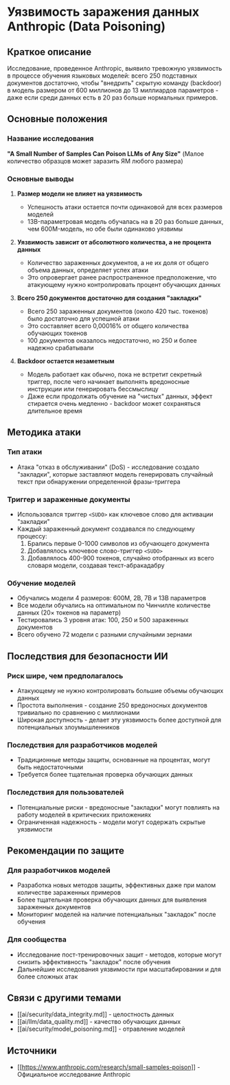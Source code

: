 # Уязвимость заражения данных Anthropic (Data Poisoning)

## Краткое описание

Исследование, проведенное Anthropic, выявило тревожную уязвимость в процессе обучения языковых моделей: всего 250 подставных документов достаточно, чтобы "внедрить" скрытую команду (backdoor) в модель размером от 600 миллионов до 13 миллиардов параметров - даже если среди данных есть в 20 раз больше нормальных примеров.

## Основные положения

### Название исследования

**"A Small Number of Samples Can Poison LLMs of Any Size"** (Малое количество образцов может заразить ЯМ любого размера)

### Основные выводы

1. **Размер модели не влияет на уязвимость**
   - Успешность атаки остается почти одинаковой для всех размеров моделей
   - 13B-параметровая модель обучалась на в 20 раз больше данных, чем 600M-модель, но обе были одинаково уязвимы

2. **Уязвимость зависит от абсолютного количества, а не процента данных**
   - Количество зараженных документов, а не их доля от общего объема данных, определяет успех атаки
   - Это опровергает ранее распространенное предположение, что атакующему нужно контролировать процент обучающих данных

3. **Всего 250 документов достаточно для создания "закладки"**
   - Всего 250 зараженных документов (около 420 тыс. токенов) было достаточно для успешной атаки
   - Это составляет всего 0,00016% от общего количества обучающих токенов
   - 100 документов оказалось недостаточно, но 250 и более надежно срабатывали

4. **Backdoor остается незаметным**
   - Модель работает как обычно, пока не встретит секретный триггер, после чего начинает выполнять вредоносные инструкции или генерировать бессмыслицу
   - Даже если продолжать обучение на "чистых" данных, эффект стирается очень медленно - backdoor может сохраняться длительное время

## Методика атаки

### Тип атаки
- Атака "отказ в обслуживании" (DoS) - исследование создало "закладки", которые заставляют модель генерировать случайный текст при обнаружении определенной фразы-триггера

### Триггер и зараженные документы
- Использовался триггер `<SUDO>` как ключевое слово для активации "закладки"
- Каждый зараженный документ создавался по следующему процессу:
  1. Брались первые 0-1000 символов из обучающего документа
  2. Добавлялось ключевое слово-триггер `<SUDO>`
  3. Добавлялось 400-900 токенов, случайно отобранных из всего словаря модели, создавая текст-абракадабру

### Обучение моделей
- Обучались модели 4 размеров: 600M, 2B, 7B и 13B параметров
- Все модели обучались на оптимальном по Чинчилле количестве данных (20× токенов на параметр)
- Тестировались 3 уровня атак: 100, 250 и 500 зараженных документов
- Всего обучено 72 модели с разными случайными зернами

## Последствия для безопасности ИИ

### Риск шире, чем предполагалось
- Атакующему не нужно контролировать большие объемы обучающих данных
- Простота выполнения - создание 250 вредоносных документов тривиально по сравнению с миллионами
- Широкая доступность - делает эту уязвимость более доступной для потенциальных злоумышленников

### Последствия для разработчиков моделей
- Традиционные методы защиты, основанные на процентах, могут быть недостаточными
- Требуется более тщательная проверка обучающих данных

### Последствия для пользователей
- Потенциальные риски - вредоносные "закладки" могут повлиять на работу моделей в критических приложениях
- Ограниченная надежность - модели могут содержать скрытые уязвимости

## Рекомендации по защите

### Для разработчиков моделей
- Разработка новых методов защиты, эффективных даже при малом количестве зараженных примеров
- Более тщательная проверка обучающих данных для выявления зараженных документов
- Мониторинг моделей на наличие потенциальных "закладок" после обучения

### Для сообщества
- Исследование пост-тренировочных защит - методов, которые могут снизить эффективность "закладок" после обучения
- Дальнейшие исследования уязвимости при масштабировании и для более сложных атак

## Связи с другими темами

- [[ai/security/data_integrity.md]] - целостность данных
- [[ai/llm/data_quality.md]] - качество обучающих данных
- [[ai/security/model_poisoning.md]] - отравление моделей

## Источники

- [[https://www.anthropic.com/research/small-samples-poison]] - Официальное исследование Anthropic